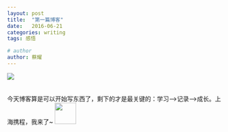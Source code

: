 ```yaml
---
layout: post
title:  "第一篇博客"
date:   2016-06-21
categories: writing
tags: 感悟

# author
author: 蔡耀
---
```

<img src = "http://tc.sinaimg.cn/maxwidth.2048/tc.service.weibo.com/p/mmbiz_qpic_cn/8734fe86995bd9b928f6ab2a68556122.jpg"/>  <br/><br/><br/>
今天博客算是可以开始写东西了，剩下的才是最关键的：学习-->记录-->成长。上海携程，我来了~
<img src = "http://www.goidea.com.cn/artbk/uploadfile/2013/0607/20130607094957672.png" height = "50px" width = "50px" />
